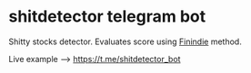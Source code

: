 # shitdetector telegram bot
Shitty stocks detector. Evaluates score using [Finindie](https://t.me/Finindie/767) method.

Live example --> https://t.me/shitdetector_bot
